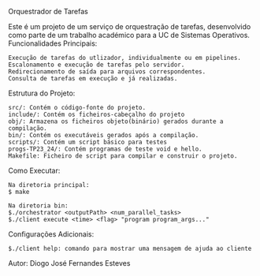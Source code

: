 Orquestrador de Tarefas

Este é um projeto de um serviço de orquestração de tarefas, desenvolvido como parte de um trabalho académico para a UC de Sistemas Operativos.
Funcionalidades Principais:

    Execução de tarefas do utlizador, individualmente ou em pipelines.
    Escalonamento e execução de tarefas pelo servidor.
    Redirecionamento de saída para arquivos correspondentes.
    Consulta de tarefas em execução e já realizadas.

Estrutura do Projeto:

    src/: Contém o código-fonte do projeto.
    include/: Contém os ficheiros-cabeçalho do projeto
    obj/: Armazena os ficheiros objeto(binário) gerados durante a compilação.
    bin/: Contém os executáveis gerados após a compilação.
    scripts/: Contém um script básico para testes
    progs-TP23_24/: Contém programas de teste void e hello.
    Makefile: Ficheiro de script para compilar e construir o projeto.

Como Executar:

    Na diretoria principal: 
    $ make

    Na diretoria bin:
    $./orchestrator <outputPath> <num_parallel_tasks>
    $./client execute <time> <flag> "program program_args..."

Configurações Adicionais:

    $./client help: comando para mostrar uma mensagem de ajuda ao cliente

Autor:
Diogo José Fernandes Esteves


